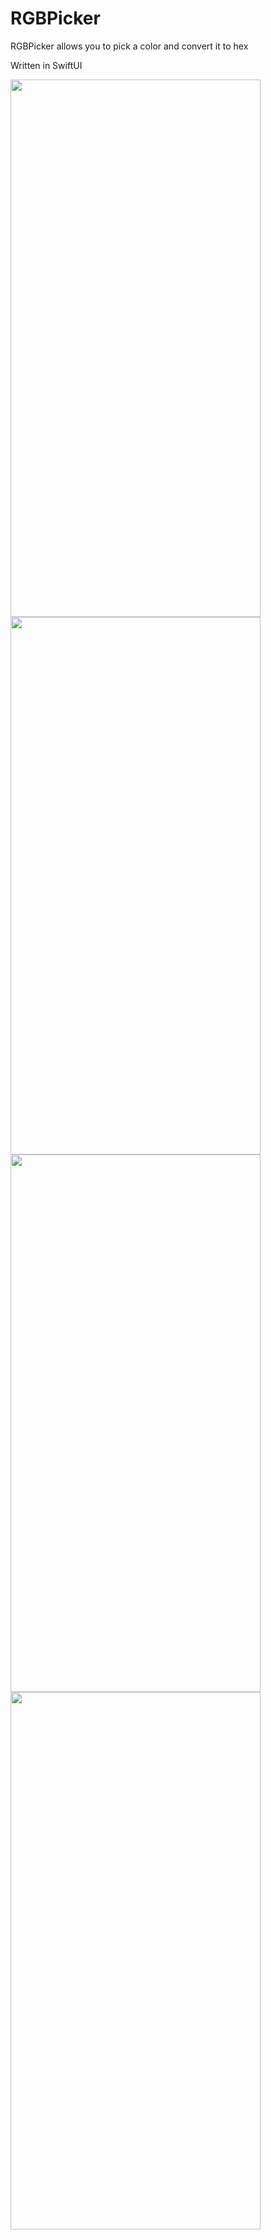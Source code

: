 # RGBPicker
RGBPicker allows you to pick a color and convert it to hex

Written in SwiftUI

<img  width = "400" height = "860" src = "https://imgur.com/download/OrigZFd">

<img  width = "400" height = "860" src = "https://imgur.com/download/mjbQtaq">

<img  width = "400" height = "860" src = "https://imgur.com/download/ENOGn3m">

<img  width = "400" height = "860" src = "https://imgur.com/download/ssmVcTW">
